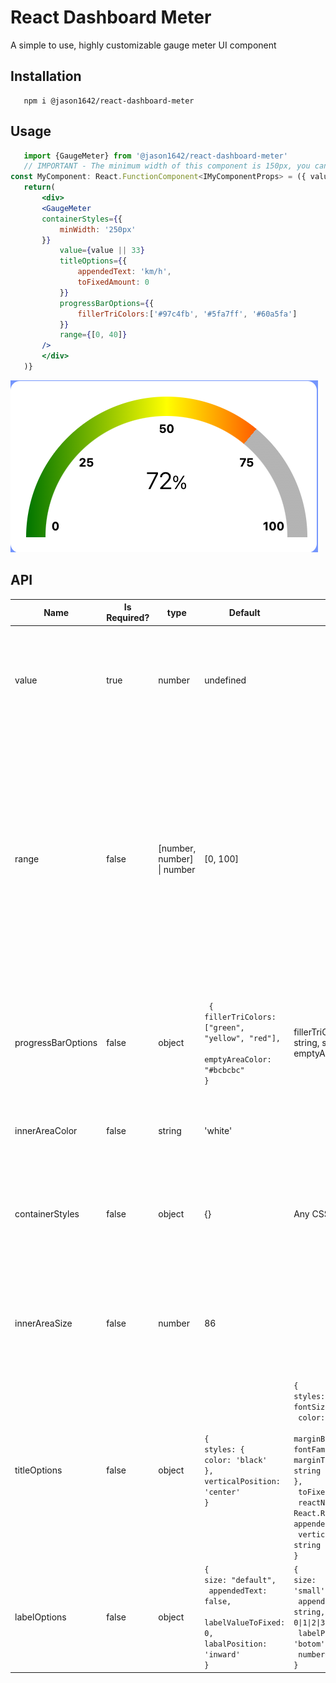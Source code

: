 # React Dashboard Meter
  A simple to use, highly customizable gauge meter UI component
  
  
  
 ## Installation 
 ```
    npm i @jason1642/react-dashboard-meter
 ```
 
 
 ## Usage 
 ```jsx
    import {GaugeMeter} from '@jason1642/react-dashboard-meter'
    // IMPORTANT - The minimum width of this component is 150px, you can change it by using the containerStyles prop 
const MyComponent: React.FunctionComponent<IMyComponentProps> = ({ value }) => {
    return(
        <div> 
        <GaugeMeter 
        containerStyles={{
            minWidth: '250px'
        }}
            value={value || 33}
            titleOptions={{
                appendedText: 'km/h',
                toFixedAmount: 0
            }}
            progressBarOptions={{
                fillerTriColors:['#97c4fb', '#5fa7ff', '#60a5fa']
            }}
            range={[0, 40]}
        />
        </div>
    )}
 ```

![](https://github.com/jason1642/react-dashboard-meter/blob/main/Screenshot%202023-04-27%20at%209.40.45%20AM.png)

 ## API
 
 Name | Is Required? | type | Default | options | Description 
--- | -- | --- | --- | --- | ---
value | true | number | undefined |  | A number that will calculate the percentage of the progress bar that is filled. As well as provide context to the title label.
range | false | [number, number] \| number | [0, 100] |  | Tuple array or number that will be used to calculate the percentage of the progress bar that should be filled using the value prop. If a single number is provided, the range will be assumed to be 0 - range. You can provide any duo set of numbers as long as the first item in the tuple is smaller than the second. 
progressBarOptions | false | object | <code>  {  fillerTriColors: <br>["green", "yellow",  "red"],  <br>emptyAreaColor: "#bcbcbc"  <br>} </code> | fillerTriColors: [string, string, string?] \| string,  <br> emptyAreaColor: string  | Change the colors of the progress bars filler and empty areas. You can add three colors to get a linear gradient effect on the filler tri colors prop.
innerAreaColor | false | string | 'white' |  | Change the color of the area that the progress bar covers.
containerStyles | false | object | {} | Any CSS | Styles to pass along to the container of the component. You can change the default min-width value here.
innerAreaSize | false | number | 86 |  | Change percentage amount that the inner area semi circle takes up, if the entire semi circle including the progress bar is 100%.
titleOptions | false | object | <code>{<br/>styles: {<br/>color: 'black'<br/>}, verticalPosition: 'center' <br/>}</code> | <code>{<br/>styles:{<br/>fontSize: string,<br/> color: string,<br/> marginBottom: string,<br/>fontFamily: string, <br/>marginTop: string<br/>},<br/> toFixedAmount: number, <br/> reactNode: React.ReactElement, appendedText: string,<br/> verticalPOsition: string<br/>}</code> | Change the appearance of the title label inside the inner semi circle area. toFixedAmount changes the amount of numbers after the decimal point in the titles value, default 0.
labelOptions | false | object | <code>{<br/>size: "default",<br/> appendedText: false, <br/> labelValueToFixed: 0,<br/>labalPosition: 'inward'<br/>}</code> | <code>{<br/>size: 'small'\|'default'\|'large', <br/> appendedTest: string, labelValueToFixed: 0\|1\|2\|3, <br/> labelPosition: 'botom'\|'center'\|'top', <br/> numberOfLables: 3\|5 <br/>}</code> | Styles to pass along to the container of the component. You can change the default min-width value here.
